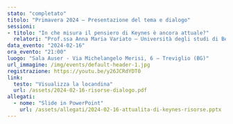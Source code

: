 ```yaml
---
stato: "completato"
titolo: "Primavera 2024 — Presentazione del tema e dialogo"
sessioni:
- titolo: "In che misura il pensiero di Keynes è ancora attuale?"
  relatori: "Prof.ssa Anna Maria Variato — Università degli studi di Bergamo"
data_evento: "2024-02-16"
ora_evento: "21:00"
luogo: "Sala Auser - Via Michelangelo Merisi, 6 — Treviglio (BG)"
url_immagine: /img/events/default-header-1.jpg
registrazione: https://youtu.be/y26JCRdYDT0
link:
  testo: "Visualizza la locandina"
  url: /assets/2024-02-16-risorse-dialogo.pdf
allegati:
  - nome: "Slide in PowerPoint"
    url: /assets/allegati/2024-02-16-attualita-di-keynes-risorse.pptx
---
```

